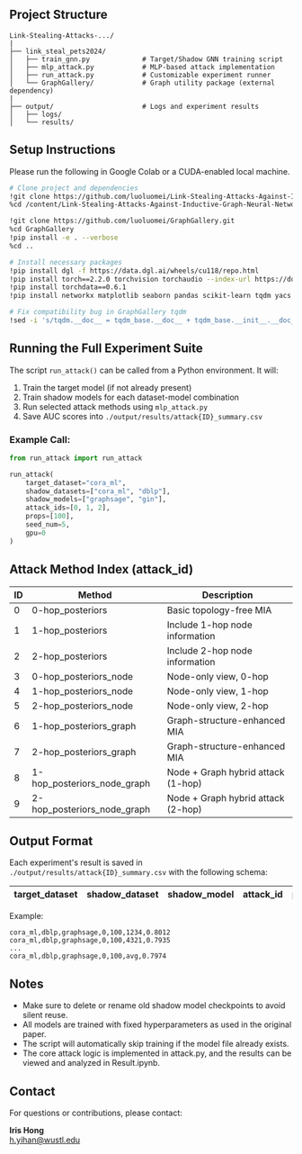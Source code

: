 ## Project Structure

```
Link-Stealing-Attacks-.../
|
├── link_steal_pets2024/
│   ├── train_gnn.py             # Target/Shadow GNN training script
│   ├── mlp_attack.py            # MLP-based attack implementation
│   ├── run_attack.py            # Customizable experiment runner
│   └── GraphGallery/            # Graph utility package (external dependency)
|
├── output/                      # Logs and experiment results
│   ├── logs/
│   └── results/
```

## Setup Instructions

Please run the following in Google Colab or a CUDA-enabled local machine.

```bash
# Clone project and dependencies
!git clone https://github.com/luoluomei/Link-Stealing-Attacks-Against-Inductive-Graph-Neural-Networks-Project.git
%cd /content/Link-Stealing-Attacks-Against-Inductive-Graph-Neural-Networks-Project/link_steal_pets2024

!git clone https://github.com/luoluomei/GraphGallery.git
%cd GraphGallery
!pip install -e . --verbose
%cd ..

# Install necessary packages
!pip install dgl -f https://data.dgl.ai/wheels/cu118/repo.html
!pip install torch==2.2.0 torchvision torchaudio --index-url https://download.pytorch.org/whl/cu118
!pip install torchdata==0.6.1
!pip install networkx matplotlib seaborn pandas scikit-learn tqdm yacs tabulate gensim

# Fix compatibility bug in GraphGallery tqdm
!sed -i 's/tqdm.__doc__ = tqdm_base.__doc__ + tqdm_base.__init__.__doc__/tqdm.__doc__ = (tqdm_base.__doc__ or "") + (tqdm_base.__init__.__doc__ or "")/' /content/link_steal_pets2024/GraphGallery/graphgallery/utils/tqdm.py
```

## Running the Full Experiment Suite

The script `run_attack()` can be called from a Python environment. It will:

1. Train the target model (if not already present)
2. Train shadow models for each dataset-model combination
3. Run selected attack methods using `mlp_attack.py`
4. Save AUC scores into `./output/results/attack{ID}_summary.csv`

### Example Call:

```python
from run_attack import run_attack

run_attack(
    target_dataset="cora_ml",
    shadow_datasets=["cora_ml", "dblp"],
    shadow_models=["graphsage", "gin"],
    attack_ids=[0, 1, 2],
    props=[100],
    seed_num=5,
    gpu=0
)
```

## Attack Method Index (attack_id)

| ID | Method                        | Description                          |
|----|-------------------------------|--------------------------------------|
| 0  | 0-hop_posteriors              | Basic topology-free MIA              |
| 1  | 1-hop_posteriors              | Include 1-hop node information       |
| 2  | 2-hop_posteriors              | Include 2-hop node information       |
| 3  | 0-hop_posteriors_node         | Node-only view, 0-hop                |
| 4  | 1-hop_posteriors_node         | Node-only view, 1-hop                |
| 5  | 2-hop_posteriors_node         | Node-only view, 2-hop                |
| 6  | 1-hop_posteriors_graph        | Graph-structure-enhanced MIA         |
| 7  | 2-hop_posteriors_graph        | Graph-structure-enhanced MIA         |
| 8  | 1-hop_posteriors_node_graph   | Node + Graph hybrid attack (1-hop)   |
| 9  | 2-hop_posteriors_node_graph   | Node + Graph hybrid attack (2-hop)   |

## Output Format

Each experiment's result is saved in `./output/results/attack{ID}_summary.csv` with the following schema:

| target_dataset | shadow_dataset | shadow_model | attack_id | prop | seed | test_auc |
|----------------|----------------|--------------|-----------|------|------|----------|

Example:

```
cora_ml,dblp,graphsage,0,100,1234,0.8012
cora_ml,dblp,graphsage,0,100,4321,0.7935
...
cora_ml,dblp,graphsage,0,100,avg,0.7974
```

## Notes

- Make sure to delete or rename old shadow model checkpoints to avoid silent reuse.
- All models are trained with fixed hyperparameters as used in the original paper.
- The script will automatically skip training if the model file already exists.
- The core attack logic is implemented in attack.py, and the results can be viewed and analyzed in Result.ipynb.

## Contact

For questions or contributions, please contact:

**Iris Hong**  
h.yihan@wustl.edu


